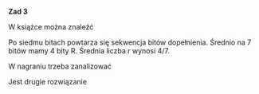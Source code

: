 **Zad 3**

W książce można znaleźć

Po siedmu bitach powtarza się sekwencja bitów dopełnienia. Średnio na 7 bitów mamy 4 bity R. Średnia liczba r wynosi 4/7.

W nagraniu trzeba zanalizować

Jest drugie rozwiązanie